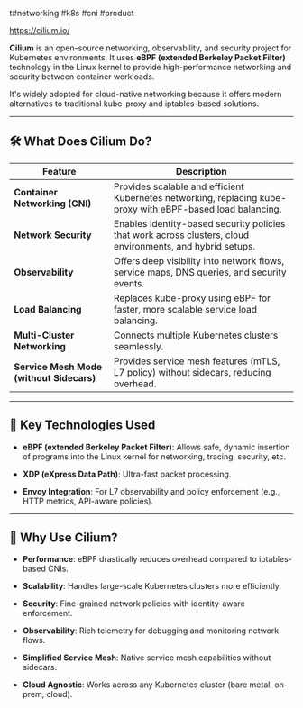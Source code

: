 t#networking #k8s #cni #product 

https://cilium.io/

**Cilium** is an open-source networking, observability, and security project for Kubernetes environments. It uses **eBPF (extended Berkeley Packet Filter)** technology in the Linux kernel to provide high-performance networking and security between container workloads.

It's widely adopted for cloud-native networking because it offers modern alternatives to traditional kube-proxy and iptables-based solutions.

---

## 🛠 **What Does Cilium Do?**

|Feature|Description|
|---|---|
|**Container Networking (CNI)**|Provides scalable and efficient Kubernetes networking, replacing kube-proxy with eBPF-based load balancing.|
|**Network Security**|Enables identity-based security policies that work across clusters, cloud environments, and hybrid setups.|
|**Observability**|Offers deep visibility into network flows, service maps, DNS queries, and security events.|
|**Load Balancing**|Replaces kube-proxy using eBPF for faster, more scalable service load balancing.|
|**Multi-Cluster Networking**|Connects multiple Kubernetes clusters seamlessly.|
|**Service Mesh Mode (without Sidecars)**|Provides service mesh features (mTLS, L7 policy) without sidecars, reducing overhead.|

---

## 🔧 **Key Technologies Used**

- **eBPF (extended Berkeley Packet Filter)**: Allows safe, dynamic insertion of programs into the Linux kernel for networking, tracing, security, etc.
    
- **XDP (eXpress Data Path)**: Ultra-fast packet processing.
    
- **Envoy Integration**: For L7 observability and policy enforcement (e.g., HTTP metrics, API-aware policies).
    

---

## 🚀 **Why Use Cilium?**

- **Performance**: eBPF drastically reduces overhead compared to iptables-based CNIs.
    
- **Scalability**: Handles large-scale Kubernetes clusters more efficiently.
    
- **Security**: Fine-grained network policies with identity-aware enforcement.
    
- **Observability**: Rich telemetry for debugging and monitoring network flows.
    
- **Simplified Service Mesh**: Native service mesh capabilities without sidecars.
    
- **Cloud Agnostic**: Works across any Kubernetes cluster (bare metal, on-prem, cloud).